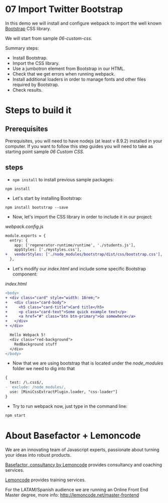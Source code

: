 # 07 Import Twitter Bootstrap

In this demo we will install and configure webpack to import the well known
[Bootstrap](https://getbootstrap.com/) CSS library.

We will start from sample _06-custom-css_.

Summary steps:

- Install Bootstrap.
- Import the CSS library.
- Use a jumbotron element from Bootstrap in our HTML.
- Check that we get errors when running webpack.
- Install additional loaders in order to manage fonts and other
  files required by Bootstrap.
- Check results.

# Steps to build it

## Prerequisites

Prerequisites, you will need to have nodejs (at least v 8.9.2) installed in your computer. If you want to follow this step guides you will need to take as starting point sample _06 Custom CSS_.

## steps

- `npm install` to install previous sample packages:

```
npm install
```

- Let's start by installing Bootstrap:

```
npm install bootstrap --save
```

- Now, let's import the CSS library in order to include it in our project:

_webpack.config.js_

```diff
module.exports = {
  entry: {
    app: ['regenerator-runtime/runtime', './students.js'],
    appStyles: ['./mystyles.css'],
+   vendorStyles: ['./node_modules/bootstrap/dist/css/bootstrap.css'],
  },
```

- Let's modify our _index.html_ and include some specific Bootstrap component:

_index.html_

```diff
<body>
+ <div class="card" style="width: 18rem;">
+   <div class="card-body">
+     <h5 class="card-title">Card title</h5>
+     <p class="card-text">Some quick example text</p>
+     <a href="#" class="btn btn-primary">Go somewhere</a>
+   </div>
+ </div>

  Hello Webpack 5!
  <div class="red-background">
    RedBackground stuff
  </div>
</body>
```

- Now that we are using bootstrap that is located
  under the _node_modules_ folder we need to
  dig into that

```diff
{
  test: /\.css$/,
-  exclude: /node_modules/,
  use: [MiniCssExtractPlugin.loader, "css-loader"]
}
```

- Try to run webpack now, just type in the command line:

```bash
npm start
```


# About Basefactor + Lemoncode

We are an innovating team of Javascript experts, passionate about turning your ideas into robust products.

[Basefactor, consultancy by Lemoncode](http://www.basefactor.com) provides consultancy and coaching services.

[Lemoncode](http://lemoncode.net/services/en/#en-home) provides training services.

For the LATAM/Spanish audience we are running an Online Front End Master degree, more info: http://lemoncode.net/master-frontend
